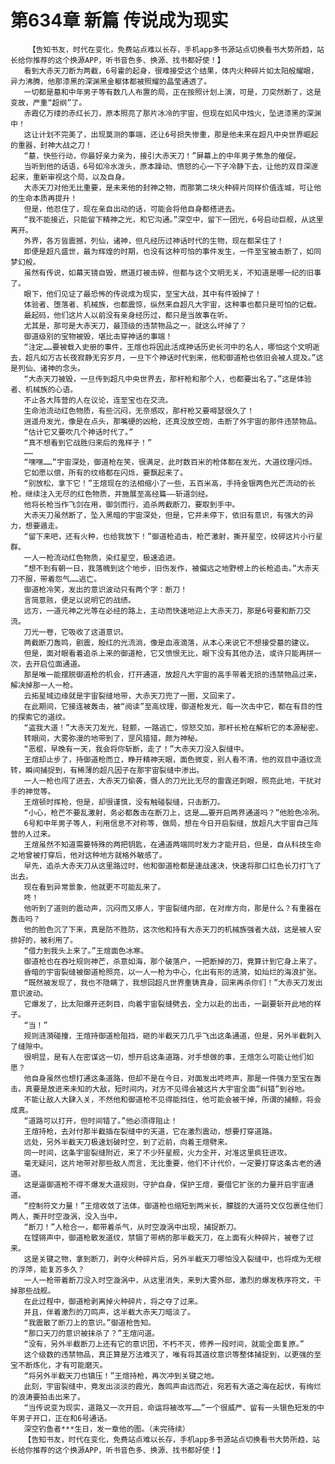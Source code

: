 # 第634章 新篇 传说成为现实
        【告知书友，时代在变化，免费站点难以长存，手机app多书源站点切换看书大势所趋，站长给你推荐的这个换源APP，听书音色多、换源、找书都好使！】
       看到大赤天刀断为两截，6号霍的起身，很难接受这个结果，体内火种碎片如太阳般耀眼，异力沸腾，他那漆黑的深渊黑金躯体都被照耀的晶莹通透了。
       一切都是墓和中年男子等有数几人布置的局，正在按照计划上演，可是，刀突然断了，这是变故，严重“超纲”了。
       赤霞亿万缕的赤红长刀，原本照亮了那片冰冷的宇宙，但现在如风中烛火，坠进漆黑的深渊中！
       这让计划不完美了，出现莫测的事端，还让6号损失惨重，那是他未来在超凡中央世界崛起的重器，封神大战之刀！
       “墓，快些行动，你最好亲力亲为，接引大赤天刀！”屏幕上的中年男子焦急的催促。
       当听到他的话语，6号如冷水泼头，原本躁动、愤怒的心一下子冷静下去，让他的双目深邃起来，重新审视这个局，以及自身。
       大赤天刀对他无比重要，是未来他的封神之物，而那第二块火种碎片同样价值连城，可让他的生命本质再提升！
       但是，他忍住了，现在亲自出动的话，可能会将他自身都搭进去。
       “我不能接近，只能留下精神之光，和它沟通。”深空中，留下一团光，6号启动巨舰，从这里离开。
       外界，各方皆震撼，列仙，诸神，但凡经历过神话时代的生物，现在都呆住了！
       即便是超凡盛世，最为辉煌的时期，也没有这种可怕的事件发生，一件至宝被击断了，如同梦幻般。
       虽然有传说，如幕天镜自毁，燃道灯被击碎，但都与这个文明无关，不知道是哪一纪的旧事了。
       眼下，他们见证了最恐怖的传说成为现实，至宝大战，其中有件毁掉了！
       体验者、堕落者、机械族，也都震惊，纵然来自超凡大宇宙，这种事也都只是可怕的记载。
       最起码，他们这片人以前没有亲身经历过，都只是当故事在听。
       尤其是，那可是大赤天刀，最顶级的违禁物品之一，就这么坏掉了？
       御道级别的宝物被毁，堪比击穿神话的事端！
       “注定……要被载入史册的事件，王煊也将因此活成神话历史长河中的名人，哪怕这个文明逝去，超凡如万古长夜寂静无穷岁月，一旦下个神话时代到来，他和御道枪也依旧会被人提及。”这是列仙、诸神的念头。
       “大赤天刀被毁，一旦传到超凡中央世界去，那杆枪和那个人，也都要出名了。”这是体验者、机械族的心语。
       不止各大阵营的人在议论，连至宝也在交流。
       生命池流动红色物质，有些沉闷，无奈感叹，那杆枪又要嘚瑟很久了！
       逍遥舟发光，像是在点头，那嘴硬的凶枪，还真没放空炮，击断了外宇宙的那件违禁物品。
       “估计它又要吹几个神话时代了。”
       “真不想看到它战胜归来后的鬼样子！”
       ……
       “嘿嘿……”宇宙深处，御道枪在笑，很满足，此时数百米的枪体都在发光，大道纹理闪烁。
       它如愿以偿，所有的纹络都在闪烁，要飘起来了。
       “别放松，拿下它！”王煊现在的法相缩小了一些，五百米高，手持金银两色光芒流动的长枪，继续注入无尽的红色物质，并施展至高经篇——斩道剑经。
       他将长枪当作飞剑在用，御剑而行，追杀两截断刀，要取到手中。
       大赤天刀虽然断了，坠入黑暗的宇宙深处，但是，它并未停下，依旧有意识，有强大的异力，想要遁走。
       “留下来吧，还有火种，也给我放下！”御道枪追击，枪芒激射，撕开星空，绞碎这片小行星群。
       一人一枪流动红色物质，染红星空，极速追进。
       “想不到有朝一日，我落魄到这个地步，旧伤发作，被偏远之地野榜上的长枪追击。”大赤天刀不服，带着怨气……逃亡。
       御道枪冷笑，发出的意识波动只有两个字：断刀！
       言简意赅，便足以说明它的战绩。
       远方，一道元神之光等在必经的路上，主动而快速地迎上大赤天刀，那是6号要和断刀交流。
       刀光一卷，它吸收了这道意识。
       两截断刀轰鸣，剧震，殷红的光流淌，像是血液滴落，从本心来说它不想接受墓的建议。
       但是，面对眼看着追杀上来的御道枪，它又愤恨无比，眼下没有其他办法，或许只能再拼一次，去开启位面通道。
       那是唯一能摆脱御道枪的机会，打开通道，放超凡大宇宙的高手带着无损的违禁物品过来，解决掉那一人一枪。
       云拓星域边缘就是宇宙裂缝地带，大赤天刀兜了一圈，又回来了。
       在此期间，它接连被轰击，被“阅读”至高纹理，御道枪发光，每一次击中它，都在有目的性的探索它的道纹。
       “盗我大道！”大赤天刀发光，轻颤，一路逃亡，惊怒交加，那杆长枪在解析它的本源秘密。
       转眼间，大雾弥漫的地带到了，罡风猎猎，颇为神秘。
       “恶棍，早晚有一天，我会将你斩断，走了！”大赤天刀没入裂缝中。
       王煊却止步了，持御道枪而立，睁开精神天眼，面色微变，别人看不清，他的双目中道纹流转，瞬间捕捉到，有稀薄的超凡因子在那宇宙裂缝中渗出。
       一人一枪也闯了进去，大赤天刀偷袭，慑人的刀光比无尽的雷霆还刺眼，照亮此地，干扰对手的神觉等。
       王煊顿时挥枪，但是，却很谨慎，没有触碰裂缝，只击断刀。
       “小心，枪芒不要乱激射，务必都轰击在断刀上，这是……要开启两界通道吗？”他脸色冷冽。
       6号和中年男子等人，利用信息不对称等，做局，想在今日开启裂缝，放超凡大宇宙自己阵营的人过来。
       王煊虽然不知道需要特殊的两把钥匙，在通道两端同时发力才能开启，但是，自从科技生命之地曾被打穿后，他对这种地方就格外敏感了。
       早先，追杀大赤天刀从这里路过时，他和御道枪都是速战速决，快速将那口红色长刀打飞了出去。
       现在看到异常景象，他就更不可能乱来了。
       咚！
       他听到了道则的震动声，沉闷而又瘆人，宇宙裂缝内部，在对岸方向，那是什么？有重器在轰击吗？
       他的脸色沉了下来，真是防不胜防，这次他和持有大赤天刀的机械族强者大战，这是被人安排好的，被利用了。
       “借力到我头上来了。”王煊面色冰寒。
       御道枪也在吞吐规则神芒，杀意如海，那个破落户，一把断掉的刀，竟算计到它身上来了。
       昏暗的宇宙裂缝被御道枪照亮，以一人一枪为中心，化出有形的涟漪，如灿烂的海浪扩张。
       “既然被发现了，我也不隐瞒了，我想回超凡世界重铸真身，回来再杀你们！”大赤天刀发出意识波动。
       它爆发了，比太阳爆开还刺目，向着宇宙裂缝劈去，全力以赴的出击，一副要斩开此地的样子。
       “当！”
       规则涟漪碰撞，王煊持御道枪阻挡，砸的半截天刀几乎飞出这条通道，但是，另外半截刺入了缝隙中。
       很明显，是有人在密谋这一切，想开启这条道路，对手想做的事，王煊怎么可能让他们如愿？
       他自身虽然也想打通这条道路，但却不是在今日，对面发出咚咚声，那是一件强力至宝在轰击。真要是放进来未知的大敌，短时间内，对方不见得会被这片大宇宙全面“纠错”到谷地。
       不能让敌人大肆入关，不然他和御道枪不见得能挡住，他可能会被干掉，所谓的捕鲸，将会成真。
       “道路可以打开，但时间错了。”他必须得阻止！
       王煊持枪，去对付那半截插在裂缝中的天道，它在激烈震动，想要打穿道路。
       远处，另外半截天刀极速划破时空，到了近前，向着王煊劈来。
       同一时间，这条宇宙裂缝附近，来了不少歼星舰，火力全开，对准这里疯狂进攻。
       毫无疑问，这片地带对那些敌人而言，无比重要，他们不计代价，一定要打穿这条古老的通道。
       这是逼御道枪不得不爆发大道规则，守护自身，保护王煊，要借它扩张的力量开启宇宙通道。
       “控制符文力量！”王煊收敛了法体，御道枪也缩短到两米长，朦胧的大道符文仅包裹住他们两人，撕开时空漩涡，没入当中。
       “断刀！”人枪合一，都带着杀气，从时空漩涡中出现，捕捉断刀。
       在铿锵声中，御道枪散发道纹，禁锢了带柄的那半截天刀，在上面有火种碎片，被卷了过来。
       这是关键之物，拿到断刀，剥夺火种碎片后，另外半截天刀哪怕没入裂缝中，也将成为无根的浮萍，能复苏多久？
       一人一枪带着断刀没入时空漩涡中，从这里消失，来到大雾外部，激烈的爆发秩序符文，干掉那些战舰。
       在此过程中，御道枪剥离掉火种碎片，将之夺了过来。
       并且，伴着激烈的刀鸣声，这半截大赤天刀暗淡了。
       “我震散了断刀上的意识。”御道枪告知。
       “那口天刀的意识被抹杀了？”王煊问道。
       “没有，另外半截断刀上还有它的意识团，不朽不灭，修养一段时间，就能全面复原。”
       这个级数的违禁物品，真正算是万法难灭了，唯有将其道纹意识等整体捕捉到，以更强的至宝不断炼化，才有可能磨灭。
       “将另外半截天刀也镇压！”王煊持枪，再次冲到关键之地。
       此刻，宇宙裂缝中，竟发出淡淡的霞光，轰鸣声由远而近，宛若有大道之海在起伏，有绚烂的浪涛要拍击出来了。
       “当传说变为现实，道路又一次开启，命运将被改写……”一个很威严、留有一头银色短发的中年男子开口，正在和6号通话。
       深空钓鱼者***生日，发一章他的图。（未完待续）
       【告知书友，时代在变化，免费站点难以长存，手机app多书源站点切换看书大势所趋，站长给你推荐的这个换源APP，听书音色多、换源、找书都好使！】